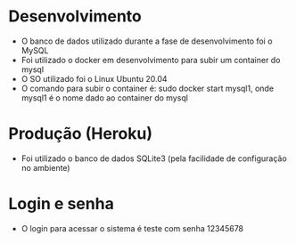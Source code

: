 # Desenvolvimento
- O banco de dados utilizado durante a fase de desenvolvimento foi o MySQL
- Foi utilizado o docker em desenvolvimento para subir um container do mysql
- O SO utilizado foi o Linux Ubuntu 20.04
- O comando para subir o container é: sudo docker start mysql1, onde mysql1 é o nome dado ao container do mysql

# Produção (Heroku)
- Foi utilizado o banco de dados SQLite3 (pela facilidade de configuração no ambiente)

# Login e senha
- O login para acessar o sistema é teste com senha 12345678

